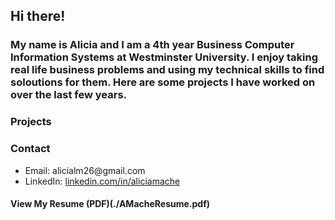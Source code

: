 ## Hi there!

### My name is Alicia and I am a 4th year Business Computer Information Systems at Westminster University. I enjoy taking real life business problems and using my technical skills to find soloutions for them. Here are some projects I have worked on over the last few years. 
### Projects
<h3>Contact</h3>
<ul>
  <li>Email: alicialm26@gmail.com</li>
  <li>
    LinkedIn:
    <a href="https://www.linkedin.com/in/aliciamache">linkedin.com/in/aliciamache</a>
  </li>
</ul>
<h4> View My Resume (PDF)(./AMacheResume.pdf)</h4>
  



